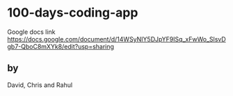 # 100-days-coding-app

Google docs link https://docs.google.com/document/d/14WSyNIY5DJpYF9ISq_xFwWo_SlsvDgb7-QboC8mXYk8/edit?usp=sharing

by
------
David, Chris and Rahul
